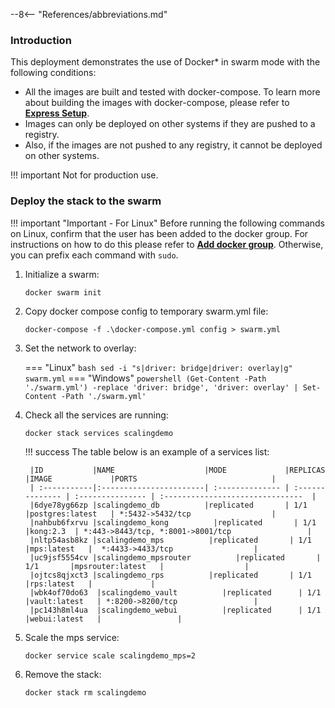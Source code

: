 --8<-- "References/abbreviations.md"

### Introduction
This deployment demonstrates the use of Docker* in swarm mode with the following conditions: 

- All the images are built and tested with docker-compose. To learn more about building the images with docker-compose, please refer to [**Express Setup**](../../Docker/dockerLocal.md). 
- Images can only be deployed on other systems if they are pushed to a registry. 
- Also, if the images are not pushed to any registry, it cannot be deployed on other systems. 


!!! important
    Not for production use. 

### Deploy the stack to the swarm

!!! important "Important - For Linux"
    Before running the following commands on Linux, confirm that the user has been added to the docker group. For instructions on how to do this please refer to [**Add docker group**](https://docs.docker.com/engine/install/linux-postinstall/#manage-docker-as-a-non-root-user). Otherwise, you can prefix each command with `sudo`.

1. Initialize a swarm:
   
     ```
     docker swarm init
     ```      

2. Copy docker compose config to temporary swarm.yml file:
   
    ```
    docker-compose -f .\docker-compose.yml config > swarm.yml
    ```

3. Set the network to overlay: 
   
    === "Linux"
        ```
        bash sed -i "s|driver: bridge|driver: overlay|g" swarm.yml
        ```
    === "Windows"
        ```
        powershell (Get-Content -Path './swarm.yml') -replace 'driver: bridge', 'driver: overlay' | Set-Content -Path './swarm.yml'
        ```

4. Check all the services are running:

    ```
    docker stack services scalingdemo
    ```

    !!! success
        The table below is an example of a services list: 
        
        |ID           |NAME                    |MODE             |REPLICAS         |IMAGE             |PORTS                              |
        | :-----------|:-----------------------| :-------------- | :-------------- | :--------------- | :-------------------------------  |
        |6dye78yg66zp |scalingdemo_db          |replicated       | 1/1             |postgres:latest   | *:5432->5432/tcp                  |
        |nahbub6fxrvu |scalingdemo_kong          |replicated       | 1/1            |kong:2.3  | *:443->8443/tcp, *:8001->8001/tcp                 |
        |nltp54asb8kz |scalingdemo_mps          |replicated       | 1/1             |mps:latest   |  *:4433->4433/tcp                  |
        |uc9jsf5554cv |scalingdemo_mpsrouter          |replicated       | 1/1       |mpsrouter:latest   |                  |
        |ojtcs8qjxct3 |scalingdemo_rps          |replicated       | 1/1             |rps:latest   |             |
        |wbk4of70do63  |scalingdemo_vault          |replicated      | 1/1             |vault:latest   | *:8200->8200/tcp                 |
        |pc143h8ml4ua  |scalingdemo_webui          |replicated      | 1/1             |webui:latest   |                 |


5. Scale the mps service:

    ```
    docker service scale scalingdemo_mps=2
    ```

   
6. Remove the stack:

    ```
    docker stack rm scalingdemo
    ```
